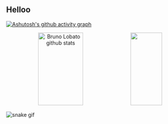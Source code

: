 ## Helloo


[![Ashutosh's github activity graph](https://github-readme-activity-graph.vercel.app/graph?username=EduardaAAmaral&bg_color=000000&color=9e4c98&line=9e4c98&point=ffffff&area=true&hide_border=true)](https://github.com/ashutosh00710/github-readme-activity-graph)


<div align="center">  
  <img width="49%" height="195px" src="https://github-readme-stats.vercel.app/api?username=EduardaAAmaral&show_icons=true&count_private=true&hide_border=true&title_color=ffff&icon_color=ffff&text_color=A7E0D8&bg_color=0d1117" alt="Bruno Lobato github stats" /> 
  <img width="41%" height="195px" src="https://github-readme-stats.vercel.app/api/top-langs/?username=EduardaAAmaral&layout=compact&hide_border=true&title_color=ffff&text_color=ffff&bg_color=0d1117" />
</div>

![snake gif](https://github.com/EduardaAAmaral/EduardaAAmaral/blob/output/github-contribution-grid-snake.svg)
